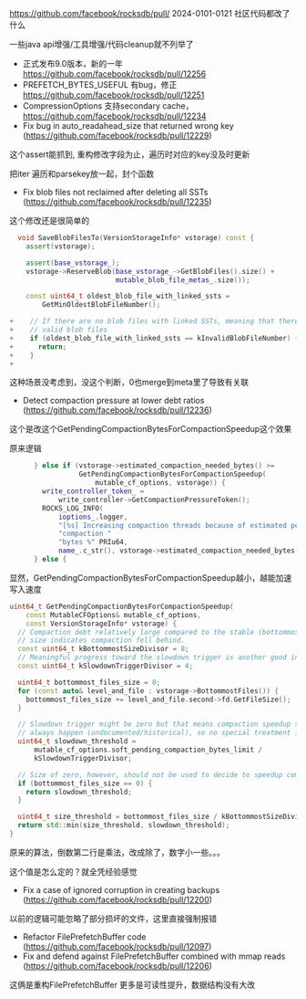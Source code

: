 https://github.com/facebook/rocksdb/pull/ 2024-0101-0121 社区代码都改了什么

一些java api增强/工具增强/代码cleanup就不列举了

- 正式发布9.0版本，新的一年 https://github.com/facebook/rocksdb/pull/12256
- PREFETCH_BYTES_USEFUL 有bug，修正 https://github.com/facebook/rocksdb/pull/12251
- CompressionOptions 支持secondary cache，https://github.com/facebook/rocksdb/pull/12234
- Fix bug in auto_readahead_size that returned wrong key  (https://github.com/facebook/rocksdb/pull/12229)

这个assert能抓到, 重构修改字段为止，遍历时对应的key没及时更新

把iter 遍历和parsekey放一起，封个函数

- Fix blob files not reclaimed after deleting all SSTs (https://github.com/facebook/rocksdb/pull/12235)

这个修改还是很简单的

```cpp
  void SaveBlobFilesTo(VersionStorageInfo* vstorage) const {
    assert(vstorage);

    assert(base_vstorage_);
    vstorage->ReserveBlob(base_vstorage_->GetBlobFiles().size() +
                          mutable_blob_file_metas_.size());

    const uint64_t oldest_blob_file_with_linked_ssts =
        GetMinOldestBlobFileNumber();

+    // If there are no blob files with linked SSTs, meaning that there are no
+    // valid blob files
+    if (oldest_blob_file_with_linked_ssts == kInvalidBlobFileNumber) {
+      return;
+    }
+
```

这种场景没考虑到，没这个判断，0也merge到meta里了导致有关联

- Detect compaction pressure at lower debt ratios (https://github.com/facebook/rocksdb/pull/12236)

这个是改这个GetPendingCompactionBytesForCompactionSpeedup这个效果

原来逻辑
```cpp
      } else if (vstorage->estimated_compaction_needed_bytes() >=
                 GetPendingCompactionBytesForCompactionSpeedup(
                     mutable_cf_options, vstorage)) {
        write_controller_token_ =
            write_controller->GetCompactionPressureToken();
        ROCKS_LOG_INFO(
            ioptions_.logger,
            "[%s] Increasing compaction threads because of estimated pending "
            "compaction "
            "bytes %" PRIu64,
            name_.c_str(), vstorage->estimated_compaction_needed_bytes());
      } else {
```

显然，GetPendingCompactionBytesForCompactionSpeedup越小，越能加速写入速度

```cpp
uint64_t GetPendingCompactionBytesForCompactionSpeedup(
    const MutableCFOptions& mutable_cf_options,
    const VersionStorageInfo* vstorage) {
  // Compaction debt relatively large compared to the stable (bottommost) data
  // size indicates compaction fell behind.
  const uint64_t kBottommostSizeDivisor = 8;
  // Meaningful progress toward the slowdown trigger is another good indication.
  const uint64_t kSlowdownTriggerDivisor = 4;

  uint64_t bottommost_files_size = 0;
  for (const auto& level_and_file : vstorage->BottommostFiles()) {
    bottommost_files_size += level_and_file.second->fd.GetFileSize();
  }

  // Slowdown trigger might be zero but that means compaction speedup should
  // always happen (undocumented/historical), so no special treatment is needed.
  uint64_t slowdown_threshold =
      mutable_cf_options.soft_pending_compaction_bytes_limit /
      kSlowdownTriggerDivisor;

  // Size of zero, however, should not be used to decide to speedup compaction.
  if (bottommost_files_size == 0) {
    return slowdown_threshold;
  }

  uint64_t size_threshold = bottommost_files_size / kBottommostSizeDivisor;
  return std::min(size_threshold, slowdown_threshold);
}

```

原来的算法，倒数第二行是乘法，改成除了，数字小一些。。。

这个值是怎么定的？就全凭经验感觉


- Fix a case of ignored corruption in creating backups (https://github.com/facebook/rocksdb/pull/12200)

以前的逻辑可能忽略了部分损坏的文件，这里直接强制报错

- Refactor FilePrefetchBuffer code (https://github.com/facebook/rocksdb/pull/12097)
- Fix and defend against FilePrefetchBuffer combined with mmap reads (https://github.com/facebook/rocksdb/pull/12206)

这俩是重构FilePrefetchBuffer 更多是可读性提升，数据结构没有大改